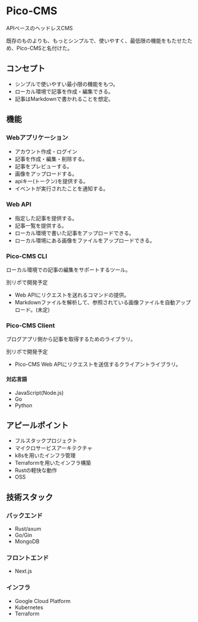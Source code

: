 # Pico-CMS

APIベースのヘッドレスCMS  

既存のものよりも、もっとシンプルで、使いやすく、最低限の機能をもたせたため、Pico-CMSと名付けた。

## コンセプト

- シンプルで使いやすい最小限の機能をもつ。
- ローカル環境で記事を作成・編集できる。
- 記事はMarkdownで書かれることを想定。

## 機能

### Webアプリケーション

- アカウント作成・ログイン
- 記事を作成・編集・削除する。
- 記事をプレビューする。
- 画像をアップロードする。
- apiキー(トークン)を提供する。
- イベントが実行されたことを通知する。

### Web API
- 指定した記事を提供する。
- 記事一覧を提供する。
- ローカル環境で書いた記事をアップロードできる。
- ローカル環境にある画像をファイルをアップロードできる。

### Pico-CMS CLI

ローカル環境での記事の編集をサポートするツール。  

別リポで開発予定  

- Web APIにリクエストを送れるコマンドの提供。
- Markdownファイルを解析して、参照されている画像ファイルを自動アップロード。(未定)

### Pico-CMS Client

ブログアプリ側から記事を取得するためのライブラリ。  

別リポで開発予定  

- Pico-CMS Web APIにリクエストを送信するクライアントライブラリ。

#### 対応言語

- JavaScript(Node.js)
- Go
- Python

## アピールポイント

- フルスタックプロジェクト
- マイクロサービスアーキテクチャ
- k8sを用いたインフラ管理
- Terraformを用いたインフラ構築
- Rustの軽快な動作
- OSS

## 技術スタック

### バックエンド

- Rust/axum
- Go/Gin
- MongoDB

### フロントエンド

- Next.js

### インフラ

- Google Cloud Platform 
- Kubernetes
- Terraform